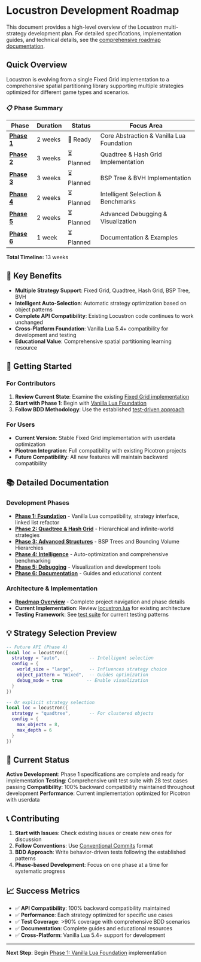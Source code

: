 # Locustron Development Roadmap

This document provides a high-level overview of the Locustron multi-strategy development plan. For detailed specifications, implementation guides, and technical details, see the [comprehensive roadmap documentation](./docs/roadmap/README.md).

## Quick Overview

Locustron is evolving from a single Fixed Grid implementation to a comprehensive spatial partitioning library supporting multiple strategies optimized for different game types and scenarios.

### 📋 Phase Summary

| Phase | Duration | Status | Focus Area |
|-------|----------|--------|------------|
| **[Phase 1](./docs/roadmap/phase-1-foundation.md)** | 2 weeks | 🔄 Ready | Core Abstraction & Vanilla Lua Foundation |
| **[Phase 2](./docs/roadmap/phase-2-quadtree.md)** | 3 weeks | ⏳ Planned | Quadtree & Hash Grid Implementation |
| **[Phase 3](./docs/roadmap/phase-3-advanced.md)** | 3 weeks | ⏳ Planned | BSP Tree & BVH Implementation |
| **[Phase 4](./docs/roadmap/phase-4-intelligence.md)** | 2 weeks | ⏳ Planned | Intelligent Selection & Benchmarks |
| **[Phase 5](./docs/roadmap/phase-5-debugging.md)** | 2 weeks | ⏳ Planned | Advanced Debugging & Visualization |
| **[Phase 6](./docs/roadmap/phase-6-documentation.md)** | 1 week | ⏳ Planned | Documentation & Examples |

**Total Timeline:** 13 weeks

## 🎯 Key Benefits

- **Multiple Strategy Support**: Fixed Grid, Quadtree, Hash Grid, BSP Tree, BVH
- **Intelligent Auto-Selection**: Automatic strategy optimization based on object patterns
- **Complete API Compatibility**: Existing Locustron code continues to work unchanged
- **Cross-Platform Foundation**: Vanilla Lua 5.4+ compatibility for development and testing
- **Educational Value**: Comprehensive spatial partitioning learning resource

## 🚀 Getting Started

### For Contributors
1. **Review Current State**: Examine the existing [Fixed Grid implementation](./lib/locustron/locustron.lua)
2. **Start with Phase 1**: Begin with [Vanilla Lua Foundation](./docs/roadmap/phase-1-foundation.md)
3. **Follow BDD Methodology**: Use the established [test-driven approach](./docs/roadmap/phase-1-foundation.md#bdd-feature-specifications)

### For Users
- **Current Version**: Stable Fixed Grid implementation with userdata optimization
- **Picotron Integration**: Full compatibility with existing Picotron projects
- **Future Compatibility**: All new features will maintain backward compatibility

## 📚 Detailed Documentation

### Development Phases
- **[Phase 1: Foundation](./docs/roadmap/phase-1-foundation.md)** - Vanilla Lua compatibility, strategy interface, linked list refactor
- **[Phase 2: Quadtree & Hash Grid](./docs/roadmap/phase-2-quadtree.md)** - Hierarchical and infinite-world strategies
- **[Phase 3: Advanced Structures](./docs/roadmap/phase-3-advanced.md)** - BSP Trees and Bounding Volume Hierarchies
- **[Phase 4: Intelligence](./docs/roadmap/phase-4-intelligence.md)** - Auto-optimization and comprehensive benchmarking
- **[Phase 5: Debugging](./docs/roadmap/phase-5-debugging.md)** - Visualization and development tools
- **[Phase 6: Documentation](./docs/roadmap/phase-6-documentation.md)** - Guides and educational content

### Architecture & Implementation
- **[Roadmap Overview](./docs/roadmap/README.md)** - Complete project navigation and phase details
- **Current Implementation**: Review [locustron.lua](./lib/locustron/locustron.lua) for existing architecture
- **Testing Framework**: See [test suite](./tests/) for current testing patterns

## 💡 Strategy Selection Preview

```lua
-- Future API (Phase 4)
local loc = locustron({
  strategy = "auto",           -- Intelligent selection
  config = {
    world_size = "large",      -- Influences strategy choice
    object_pattern = "mixed",  -- Guides optimization
    debug_mode = true         -- Enable visualization
  }
})

-- Or explicit strategy selection
local loc = locustron({
  strategy = "quadtree",       -- For clustered objects
  config = {
    max_objects = 8,
    max_depth = 6
  }
})
```

## 🔧 Current Status

**Active Development**: Phase 1 specifications are complete and ready for implementation
**Testing**: Comprehensive unit test suite with 28 test cases passing
**Compatibility**: 100% backward compatibility maintained throughout development
**Performance**: Current implementation optimized for Picotron with userdata

## 📞 Contributing

1. **Start with Issues**: Check existing issues or create new ones for discussion
2. **Follow Conventions**: Use [Conventional Commits](https://www.conventionalcommits.org/) format
3. **BDD Approach**: Write behavior-driven tests following the established patterns
4. **Phase-based Development**: Focus on one phase at a time for systematic progress

## 📈 Success Metrics

- ✅ **API Compatibility**: 100% backward compatibility maintained
- ✅ **Performance**: Each strategy optimized for specific use cases  
- ✅ **Test Coverage**: >90% coverage with comprehensive BDD scenarios
- ✅ **Documentation**: Complete guides and educational resources
- ✅ **Cross-Platform**: Vanilla Lua 5.4+ support for development

---

**Next Step**: Begin [Phase 1: Vanilla Lua Foundation](./docs/roadmap/phase-1-foundation.md) implementation